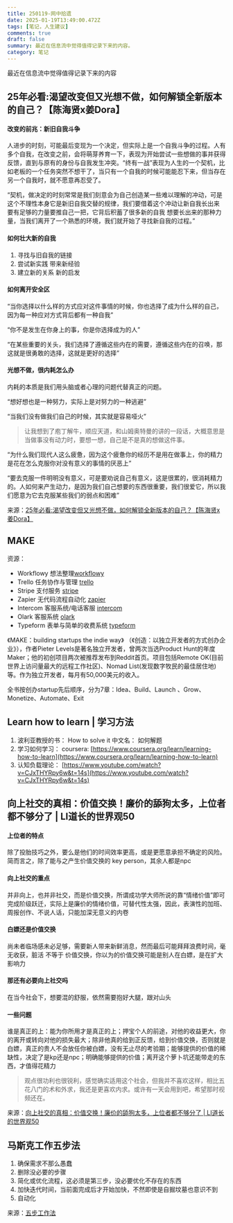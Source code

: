 ```yaml
---
title: 250119-网中拾遗
date: 2025-01-19T13:49:00.472Z
tags: [笔记，人生建议]
comments: true
draft: false
summary: 最近在信息流中觉得值得记录下来的内容。
category: 笔记
---
```


最近在信息流中觉得值得记录下来的内容

## 25年必看:渴望改变但又光想不做，如何解锁全新版本的自己？【陈海贤x姜Dora】

#### 改变的前兆：新旧自我斗争

人进步的时刻，可能最后变现为一个决定，但实际上是一个自我斗争的过程。人有多个自我，在改变之前，会将萌芽养育一下，表现为开始尝试一些想做的事并获得反馈，直到与原有的身份与自我发生冲突。“终有一战”表现为人生的一个契机，比如老板的一个任务突然不想干了，当只有一个自我的时候可能能忍下来，但当存在另一个自我时，就不愿意再忍受了。

“契机，做决定的时刻常常是我们刻意会为自己创造某一些难以理解的冲动，可是这个不理性本身它是新旧自我交替的规律，我们要借着这个冲动让新自我长出来 要有足够的力量要推自己一把，它背后积蓄了很多新的自我 想要长出来的那种力量，当我们离开了一个熟悉的环境，我们就开始了寻找新自我的过程。”

#### 如何壮大新的自我

1. 寻找与旧自我的链接
2. 尝试新实践 带来新经验
3. 建立新的关系 新的启发

#### 如何离开安全区

“当你选择以什么样的方式应对这件事情的时候，你也选择了成为什么样的自己，因为每一种应对方式背后都有一种自我”

“你不是发生在你身上的事，你是你选择成为的人”

“在某些重要的关头，我们选择了遵循这些内在的需要，遵循这些内在的召唤，那这就是很勇敢的选择，这就是更好的选择”

#### 光想不做，很内耗怎么办

内耗的本质是我们用头脑或者心理的问题代替真正的问题。

“想好想也是一种努力，实际上是对努力的一种逃避”

“当我们没有做我们自己的时候，其实就是容易哑火”

> 让我想到了庖丁解牛，顺应天道，和山姆奥特曼的讲的一段话，大概意思是当做事没有动力时，要想一想，自己是不是真的想做这件事。

“为什么我们现代人这么疲惫，因为这个疲惫你的经历不是用在做事上，你的精力是花在怎么克服你对没有意义的事情的厌恶上”

“要去克服一件明明没有意义，可是要劝说自己有意义，这是很累的，很消耗精力的。人如何来产生动力，是因为我们自己想要的东西很重要，我们很爱它，所以我们愿意为它去克服某些我们的弱点和困难”

来源：[25年必看:渴望改变但又光想不做，如何解锁全新版本的自己？【陈海贤x姜Dora】](https://www.bilibili.com/video/BV1HQw6e7Ewd/?spm_id_from=333.1365.list.card_archive.click&vd_source=50b7fbaac8495676da2c0ff3d4eb7885)

## MAKE

资源：

- Workflowy 想法整理[workflowy](https://workflowy.com)
- Trello 任务协作与管理 [trello](https://trello.com)
- Stripe 支付服务 [stripe](https://stripe.com)
- Zapier 无代码流程自动化 [zapier](https://zapier.com)
- Intercom 客服系统/电话客服 [intercom](https://www.intercom.com)
- Olark 客服系统 [olark](https://www.olark.com)
- Typeform 表单与简单的收费系统 [typeform](https://www.typeform.com)

《MAKE：building startups the indie way》 （《创造：以独立开发者的方式创办企业》），作者Pieter Levels是著名独立开发者，曾两次当选Product Hunt的年度Maker；他的初创项目两次被推荐发布到Reddit首⻚。项目包括Remote OK(目前世界上访问量最大的远程工作社区)、Nomad List(发现数字牧民的最佳居住地)等。作为独立开发者，每月有50,000美元的收入。

全书按创办startup先后顺序，分为7章：Idea、Build、Launch 、Grow、Monetize、Automate、Exit

## Learn how to learn | 学习方法

1. 波利亚教授的书： How to solve it 中文名： 如何解题
2. 学习如何学习： coursera: [https://www.coursera.org/learn/learning-how-to-learn](https://www.coursera.org/learn/learning-how-to-learn)
3. 认知负载理论： [https://www.youtube.com/watch?v=CJxTHYRpy6w&t=14s](https://www.youtube.com/watch?v=CJxTHYRpy6w&t=14s)

## 向上社交的真相：价值交换！廉价的舔狗太多，上位者都不够分了 | LI道长的世界观50

#### 上位者的特点

除了投胎技巧之外，要么是他们的时间效率更高，或是更愿意承担不确定的风险。简而言之，除了能与之产生价值交换的 key person，其余人都是npc

#### 向上社交的重点

并非向上，也并非社交，而是价值交换，所谓成功学大师所说的靠“情绪价值”即可完成阶级跃迁，实际上是廉价的情绪价值，可替代性太强，因此，表演性的加班、周报创作、不说人话，只能加深无意义的内卷

#### 白嫖还是价值交换

尚未者临场感未必足够，需要新人带来新鲜消息，然而最后可能拜拜浪费时间，毫无收获，脏活 不等于 价值交换，你以为的价值交换可能是别人在白嫖，是在扩大影响力

#### 那还有必要向上社交吗

在当今社会下，想要混的舒服，依然需要抱好大腿，跟对山头

#### 一些问题

谁是真正的上：能为你所用才是真正的上；押宝个人的前途，对他的收益更大，你的离开或转向对他的损失最大；除非他真的给到正反馈，给到价值交换，否则就是白嫖，真正的贵人不会放任你被白嫖，没有无止尽的考验期；能够提供的价值的稀缺性，决定了是kp还是npc；明确能够提供的价值；离开这个萝卜坑还能带走的东西，才值得花精力

> 观点很功利也很锐利，感觉确实适用这个社会，但我并不喜欢这样，相比五花八门的术和外求，我还是更喜欢内求。或许有一天会用到吧，希望那时视频还在。

来源：[向上社交的真相：价值交换！廉价的舔狗太多，上位者都不够分了 | LI道长的世界观50](https://www.bilibili.com/video/BV1jk2hYBEAy/?spm_id_from=333.1365.list.card_archive.click&vd_source=50b7fbaac8495676da2c0ff3d4eb7885)

## 马斯克工作五步法

1. 确保需求不那么愚蠢
2. 删除没必要的步骤
3. 简化或优化流程，这必须是第三步，没必要优化不存在的东西
4. 加快迭代时间，当前面完成后才开始加快，不然即使是自掘坟墓也意识不到
5. 自动化

来源：[五步工作法](https://www.xiaohongshu.com/explore/657b1f3f00000000380247dd?xsec_token=ABhFsRZq3bjbRzt-OUnc2vu3Og_qes_vputolJRIOX_9o=&xsec_source=pc_collect)
